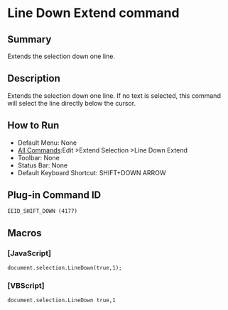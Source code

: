 # Line Down Extend command

## Summary

Extends the selection down one line.

## Description

Extends the selection down one line. If no text is selected, this command will select the line directly below the cursor.

## How to Run

- Default Menu: None
- [All Commands](../tools/all_commands):Edit \>Extend Selection
\>Line Down Extend
- Toolbar: None
- Status Bar: None
- Default Keyboard Shortcut: SHIFT+DOWN ARROW

## Plug-in Command ID

```
EEID_SHIFT_DOWN (4177)```

## Macros

### \[JavaScript\]

```
document.selection.LineDown(true,1);
```

### \[VBScript\]

```
document.selection.LineDown true,1
```
